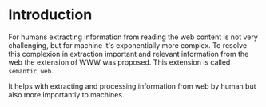 # Introduction

For humans extracting information from reading the web content is not very challenging, but for machine it's exponentially more complex. To resolve this complexion in extraction important and relevant information from the web the extension of WWW was proposed. This extension is called `semantic web`. 

It helps with extracting and processing information from web by human but also more importantly to machines.